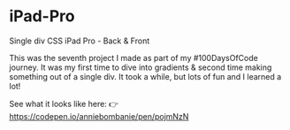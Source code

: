 # iPad-Pro
Single div CSS iPad Pro - Back &amp; Front

This was the seventh project I made as part of my #100DaysOfCode journey. It was my first time to dive into gradients & second time making something out of a single div. It took a while, but lots of fun and I learned a lot!

See what it looks like here: 👉 https://codepen.io/anniebombanie/pen/pojmNzN

